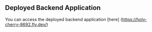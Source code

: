 ## Deployed Backend Application

You can access the deployed backend application [here] (https://holy-cherry-8692.fly.dev/)